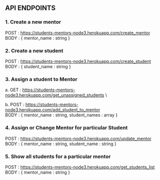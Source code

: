 ## API ENDPOINTS

### 1. Create a new mentor

POST : https://students-mentors-node3.herokuapp.com/create_mentor \
BODY :
{
  mentor_name : string
}

### 2. Create a new student

POST : https://students-mentors-node3.herokuapp.com/create_student \
BODY : 
{
  student_name : string
}

### 3. Assign a student to Mentor

a. GET : https://students-mentors-node3.herokuapp.com/get_unassigned_students \

b. POST : https://students-mentors-node3.herokuapp.com/add_student_to_mentor \
   BODY : 
   {
     mentor_name : string,
     student_names : array
   }

### 4. Assign or Change Mentor for particular Student

POST : https://students-mentors-node3.herokuapp.com/update_mentor \
BODY : 
{
  mentor_name : string,
  student_name : string
}

### 5. Show all students for a particular mentor

POST : https://students-mentors-node3.herokuapp.com/get_students_list \
BODY : 
{
  mentor_name : string
}


